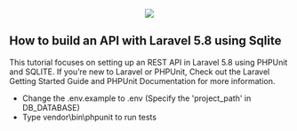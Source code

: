 <p align="center"><img src="https://laravel.com/assets/img/components/logo-laravel.svg"></p>

## How to build an API with Laravel 5.8 using Sqlite

This tutorial focuses on setting up an REST API in Laravel 5.8 using PHPUnit and SQLITE. If you’re new to Laravel or PHPUnit, Check out the Laravel Getting Started Guide and PHPUnit Documentation for more information.

- Change the .env.example to .env (Specify the 'project_path' in DB_DATABASE)
- Type vendor\bin\phpunit to run tests

